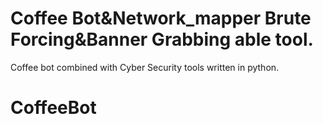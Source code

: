 # Coffee Bot&Network_mapper Brute Forcing&Banner Grabbing able tool.
Coffee bot combined with Cyber Security tools written in python.
# CoffeeBot
